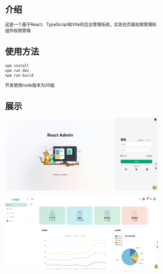 # 介绍

这是一个基于React、TypeScript和Vite的后台管理系统，实现也页面权限管理和组件权限管理

# 使用方法

```
npm install 
npm run dev
npm run build
```

开发使用node版本为20版

# 展示

![登陆页面](./src/assets/images/readme/login.png "Magic Gardens")

![这是主界面](./src/assets/images/readme/main.png "Magic Gardens")
